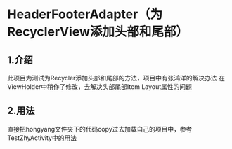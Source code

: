 # HeaderFooterAdapter（为RecyclerView添加头部和尾部）
## 1.介绍
此项目为测试为Recycler添加头部和尾部的方法，项目中有张鸿洋的解决办法
在ViewHolder中稍作了修改，去解决头部尾部Item Layout属性的问题
## 2.用法
直接把hongyang文件夹下的代码copy过去加载自己的项目中，参考TestZhyActivity中的用法
